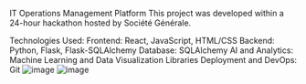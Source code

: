 IT Operations Management Platform
This project was developed within a 24-hour hackathon hosted by Société Générale.

Technologies Used:
Frontend: React, JavaScript, HTML/CSS
Backend: Python, Flask, Flask-SQLAlchemy
Database: SQLAlchemy
AI and Analytics: Machine Learning and Data Visualization Libraries
Deployment and DevOps: Git
![image](https://github.com/user-attachments/assets/eaef9495-6afd-4dde-91e9-bafa186b4720)
![image](https://github.com/user-attachments/assets/def5b0e6-c3c7-4df5-951c-7e9ea6f95a43)
